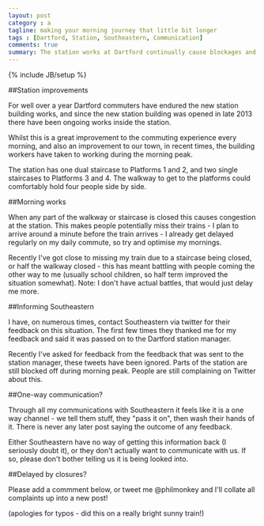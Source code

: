 ```yaml
---
layout: post
category : a
tagline: making your morning journey that little bit longer
tags : [Dartford, Station, Southeastern, Communication]
comments: true
summary: The station works at Dartford continually cause blockages and delays for passengers. Southeastern have not addressed this due to multiple comments
---
```


{% include JB/setup %}

##Station improvements

For well over a year Dartford commuters have endured the new station building works, and since the new station building was opened in late 2013 there have been ongoing works inside the station.

Whilst this is a great improvement to the commuting experience every morning, and also an improvement to our town, in recent times, the building workers have taken to working during the morning peak.

The station has one dual staircase to Platforms 1 and 2, and two single staircases to Platforms 3 and 4. The walkway to get to the platforms could comfortably hold four people side by side.

##Morning works

When any part of the walkway or staircase is closed this causes congestion at the station. This makes people potentially miss their trains - I plan to arrive around a minute before the train arrives - I already get delayed regularly on my daily commute, so try and optimise my mornings.

Recently I've got close to missing my train due to a staircase being closed, or half the walkway closed - this has meant battling with people coming the other way to me (usually school children, so half term improved the situation somewhat).  Note: I don't have actual battles, that would just delay me more.

##Informing Southeastern

I have, on numerous times, contact Southeastern via twitter for their feedback on this situation.  The first few times they thanked me for my feedback and said it was passed on to the Dartford station manager.

Recently I've asked for feedback from the feedback that was sent to the station manager, these tweets have been ignored.  Parts of the station are still blocked off during morning peak. People are still complaining on Twitter about this.

##One-way communication?

Through all my communications with Southeastern it feels like it is a one way channel - we tell them stuff, they "pass it on", then wash their hands of it.  There is never any later post saying the outcome of any feedback.

Either Southeastern have no way of getting this information back (I seriously doubt it), or they don't actually want to communicate with us.  If so, please don't bother telling us it is being looked into.

##Delayed by closures?

Please add a commment below, or tweet me @philmonkey and I'll collate all complaints up into a new post!


(apologies for typos - did this on a really bright sunny train!)
